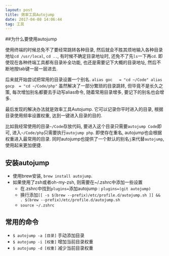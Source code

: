 ```yaml
---
layout: post
title: 效率工具Autojump
date: 2017-04-08 14:06:44
tag: 工具
---
```

##为什么要使用autojump

使用终端的时候总免不了要经常跳转各种目录, 然后就会不胜其烦地输入各种目录地址`cd /usr/local`, `cd ..`, 有时候不确定目录地址时, 还免不了先`ls`一下再`cd`. 即使现在各种终端工具都有目录补全功能, 也还是需要记下大概的目录地址, 然后不断地按tab键一层一层进去.

后来就开始尝试把常用的目录设置一个别名.
`alias goc   = "cd ~/Code"
alias gocp  = "cd ~/Code/php"`
虽然解决了一部分繁琐的目录跳转, 但毕竟不是长久之策, 每次增加别名都要去手动写alias命令, 随着常用目录增多, 要记下的别名也会增多.

最后发现的解决办法就是效率工具Autojump. 它可以记录你平时进入的目录, 根据目录使用频率设置权重, 达到一键进入目录的目的.

比如我经常使用的目录`~/Code`存放代码, 要进入这个目录只需要`autojump Code`即可, 进入`~/Code/php`只需要执行`autojump php`. 即使存在重名, autojump也会根据权重进入最常用的目录. 同时autojump也提供了一个默认的别名`j`来代替`autojump`, 使用起来更加便捷.

## 安装autojump
- 使用brew安装, `brew install autojump`.
- 如果使用了zsh或者oh-my-zsh, 则需要在~/.zshrc中添加一些设置
    - 在.zshrc中找到`plugins=`添加autojump : `plugins=(git autojump)`
    - 换行添加`[[ -s $(brew --prefix)/etc/profile.d/autojump.sh ]] && . $(brew --prefix)/etc/profile.d/autojump.sh`
    - `source ~/.zshrc`

## 常用的命令
- `$ autojump -a [目录]` 手动添加目录
- `$ autojump -i [权重]` 增加当前目录权重
- `$ autojump -d [权重]` 减少当前目录权重


